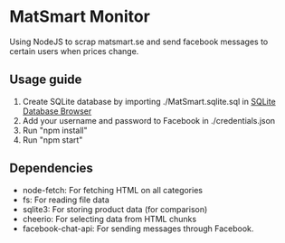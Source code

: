 # MatSmart Monitor

Using NodeJS to scrap matsmart.se and send facebook messages to certain users when prices change.

## Usage guide
1. Create SQLite database by importing ./MatSmart.sqlite.sql in [SQLite Database Browser](https://portableapps.com/apps/development/sqlite_database_browser_portable)
2. Add your username and password to Facebook in ./credentials.json
3. Run "npm install"
4. Run "npm start"

## Dependencies
* node-fetch: For fetching HTML on all categories
* fs: For reading file data
* sqlite3: For storing product data (for comparison)
* cheerio: For selecting data from HTML chunks
* facebook-chat-api: For sending messages through Facebook.
